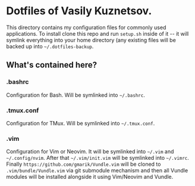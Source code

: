 # Dotfiles of Vasily Kuznetsov.

This directory contains my configuration files for commonly used applications.
To install clone this repo and run `setup.sh` inside of it -- it will symlink
everything into your home directory (any existing files will be backed up into
`~/.dotfiles-backup`.

## What's contained here?

### .bashrc

Configuration for Bash. Will be symlinked into `~/.bashrc`.

### .tmux.conf

Configuration for TMux. Will be symlinked into `~/.tmux.conf`.

### .vim

Configuration for Vim or Neovim. It will be symlinked into `~/.vim` and
`~/.config/nvim`. After that `~/.vim/init.vim` will be symlinked into
`~/.vimrc`. Finally `https://github.com/gmarik/Vundle.vim` will be cloned to
`.vim/bundle/Vundle.vim` via git submodule mechanism and then all Vundle
modules will be installed alongside it using Vim/Neovim and Vundle.
